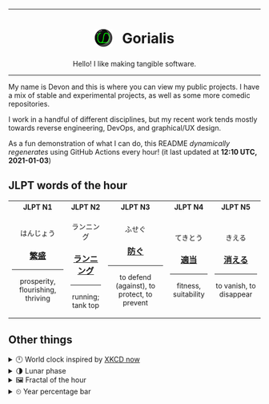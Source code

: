 ***

<h1 align="center">
<sub>
    <img src="readme/resources/avatar.png" height="36">
</sub>
&nbsp;
Gorialis
</h1>
<p align="center">
Hello! I like making tangible software.
</p>

***

My name is Devon and this is where you can view my public projects. I have a mix of stable and experimental projects, as well as some more comedic repositories.

I work in a handful of different disciplines, but my recent work tends mostly towards reverse engineering, DevOps, and graphical/UX design.

As a fun demonstration of what I can do, this README *dynamically regenerates* using GitHub Actions every hour! (it last updated at **12:10 UTC, 2021-01-03**)

<h2>JLPT words of the hour</h2>
<table>
    <tr>
        <th>JLPT N1</th>
        <th>JLPT N2</th>
        <th>JLPT N3</th>
        <th>JLPT N4</th>
        <th>JLPT N5</th>
    </tr>
    <tr>
        <td>
            <p align="center">はんじょう</p>
            <h3 align="center"><b><a href="https://jisho.org/search/%E7%B9%81%E7%9B%9B">繁盛</a></b></h3>
            <hr>
            <p align="center">prosperity,<wbr> flourishing,<wbr> thriving</p>
        </td>
        <td>
            <p align="center">ランニング</p>
            <h3 align="center"><b><a href="https://jisho.org/search/%E3%83%A9%E3%83%B3%E3%83%8B%E3%83%B3%E3%82%B0">ランニング</a></b></h3>
            <hr>
            <p align="center">running;<br> tank top</p>
        </td>
        <td>
            <p align="center">ふせぐ</p>
            <h3 align="center"><b><a href="https://jisho.org/search/%E9%98%B2%E3%81%90">防ぐ</a></b></h3>
            <hr>
            <p align="center">to defend (against),<wbr> to protect,<wbr> to prevent</p>
        </td>
        <td>
            <p align="center">てきとう</p>
            <h3 align="center"><b><a href="https://jisho.org/search/%E9%81%A9%E5%BD%93">適当</a></b></h3>
            <hr>
            <p align="center">fitness,<wbr> suitability</p>
        </td>
        <td>
            <p align="center">きえる</p>
            <h3 align="center"><b><a href="https://jisho.org/search/%E6%B6%88%E3%81%88%E3%82%8B">消える</a></b></h3>
            <hr>
            <p align="center">to vanish,<wbr> to disappear</p>
        </td>
    </tr>
</table>

<h2>Other things</h2>
<details>
<summary>🕛  World clock inspired by <a href="https://xkcd.com/now">XKCD now</a></summary>

> <img src="generated/now.png" width="512">

</details>
<details>
<summary>🌗 Lunar phase</summary>

The moon is approximately 69.19% through its phase (Last Quarter).

</details>
<details>
<summary>&#x1f5bc; Fractal of the hour</summary>

> <img src="generated/fractal.png" width="512">

</details>
<details>
<summary>&#x23f2; Year percentage bar</summary>
<pre><code>2021 [▁▁▁▁▁▁▁▁▁▁▁▁▁▁▁▁▁▁▁▁] 0.69%</code></pre>
</details>
